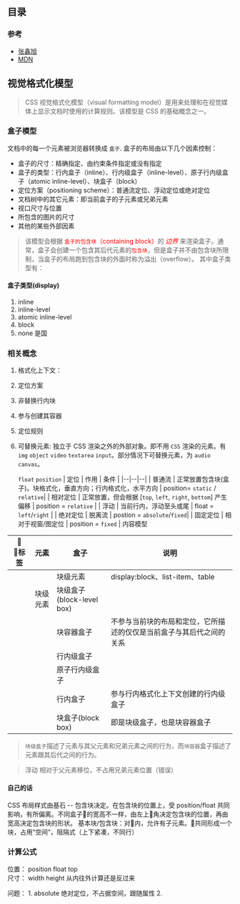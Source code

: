 ## 目录

### 参考
* [张鑫旭](https://www.zhangxinxu.com/wordpress/page/3/?s=CSS+%E5%B8%83%E5%B1%80)
* [MDN](https://developer.mozilla.org/zh-CN/docs/Web/Guide/CSS/Visual_formatting_model)


## 视觉格式化模型
> CSS 视觉格式化模型（visual formatting model）是用来处理和在视觉媒体上显示文档时使用的计算规则。该模型是 CSS 的基础概念之一。
<style>
red{
    color: red;
}
</style>

### 盒子模型<a id="a"></a>
文档中的每一个元素被浏览器转换成 `盒子`. 盒子的布局由以下几个因素控制：
- 盒子的尺寸：精确指定、由约束条件指定或没有指定
- 盒子的类型：行内盒子（inline）、行内级盒子（inline-level）、原子行内级盒子（atomic inline-level）、块盒子（block）
- 定位方案（positioning scheme）：普通流定位、浮动定位或绝对定位
- 文档树中的其它元素：即当前盒子的子元素或兄弟元素
- 视口尺寸与位置
- 所包含的图片的尺寸
- 其他的某些外部因素
> 该模型会根据 <red>`盒子的包含块`（containing block）</red>的 *<red>边界* 来渲染盒子。通常，盒子会创建一个包含其后代元素的<red>`包含块`</red>，但是盒子并不由包含块所限制，当盒子的布局跑到包含块的外面时称为溢出（overflow）。
其中盒子类型有：
#### 盒子类型(display)
1. inline
2. inline-level
3. atomic inline-level
4. block
5. none
是国


### 相关概念
1. 格式化上下文：
2. 定位方案
3. 非替换行内块
4. 参与创建其容器
5. 定位规则
6. 可替换元素: 独立于 CSS 渲染之外的外部对象。即不用 `CSS` 渲染的元素。有 `img` `object` `video` `textarea` `input`。部分情况下可替换元素，为 `audio` `canvas`。

    `float` `position`
    | 定位 | 作用 | 条件 |
    |--|--|--|
    | 普通流 | 正常放置包含块(盒子)。块格式化，垂直方向；行内格式化，水平方向 | position= `static` / `relative`|
    | 相对定位 | 正常放置，但会根据 [`top`, `left`, `right`, `bottom`] 产生偏移 | position = `relative` |
    | 浮动 | 当前行内，浮动至头或尾 | float = `left`/`right` | 
    | 绝对定位 | 脱离流 | postion = `absolute`/`fixed`|
    | 固定定位 | 相对于视窗/图定位 | position = `fixed` |
内容模型 


| 标签 | 元素 | 盒子 | 说明 |
|--|--|--|--|
|| | 块级元素 | display:block、list-item、table|
| | 块级元素 | 块级盒子(block-level box) | |
| | | 块容器盒子 |不参与当前块的布局和定位，它所描述的仅仅是当前盒子与其后代之间的关系|
| | | 行内级盒子 | |
| | | 原子行内级盒子| |
| | | 行内盒子 | 参与行内格式化上下文创建的行内级盒子 |
| | | 块盒子(block box) | 即是块级盒子，也是块容器盒子 |


> `块级盒子`描述了元素与其父元素和兄弟元素之间的行为，而`块容器`盒子描述了元素跟其后代之间的行为。


> 浮动
相对于父元素移位，不占用兄弟元素位置（错误）

#### 自己的话
CSS 布局样式由基石 -- 包含块决定。在包含块的位置上，受 position/float 共同影响，有所偏离。不同盒子的宽高不一样，由左上角决定包含块的位置，再由宽高决定包含块的形状。
基本块/包含块：对内，允许有子元素。共同形成一个块，占用“空间”，阻隔式（上下紧凑，不同行）


### 计算公式
位置： position  float  top  
尺寸： width  height  从内往外计算还是反过来

问题：
    1. absolute 绝对定位，不占据空间，跟随属性
    2. 